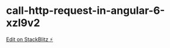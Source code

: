 # call-http-request-in-angular-6-xzl9v2

[Edit on StackBlitz ⚡️](https://stackblitz.com/edit/call-http-request-in-angular-6-xzl9v2)